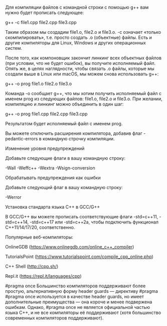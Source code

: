 Для компиляции файлов с командной строки с помощью g++ вам нужно будет прописать следующее:

g++ -c file1.cpp file2.cpp file3.cpp

Таким образом мы создадим file1.o, file2.o и file3.o. -c означает «только скомпилировать», т.е. просто создать .o (объектные) файлы. Есть и другие компиляторы для Linux, Windows и других операционных систем.

После того, как компоновщик закончит линкинг всех объектных файлов (при условии, что не будет ошибок), вы получите исполняемый файл. Опять же, в целях наглядности, чтобы связать .o файлы, которые мы создали выше в Linux или macOS, мы можем снова использовать g++:

g++ -o prog file1.o file2.o file3.o

Команда -o сообщает g++, что мы хотим получить исполняемый файл с именем prog из следующих файлов: file1.o, file2.o и file3.o. При желании, компиляцию и линкинг можно объединить в один шаг:

g++ -o prog file1.cpp file2.cpp file3.cpp

Результатом будет исполняемый файл с именем prog.

Вы можете отключить расширения компилятора, добавив флаг -pedantic-errors в командную строчку компиляции.

Изменение уровня предупреждений

   Добавьте следующие флаги в вашу командную строку:

   -Wall -Weffc++ -Wextra -Wsign-conversion

Обрабатывать предупреждения как ошибки

   Добавьте следующий флаг в вашу командную строку:

   -Werror

Установка стандарта языка С++ в GCC/G++ 

   В GCC/G++ вы можете прописать соответствующие флаги -std=c++11, -std=c++14, -std=c++17 или -std=c++2a, чтобы подключить функционал C++11/14/17/20, соответственно.

Популярные веб-компиляторы:

   OnlineGDB (https://www.onlinegdb.com/online_c++_compiler)

   TutorialsPoint (https://www.tutorialspoint.com/compile_cpp_online.php)

   C++ Shell (http://cpp.sh/)

   Repl.it (https://repl.it/languages/cpp)

#pragma once
   Большинство компиляторов поддерживают более простую, альтернативную форму header guards — директиву #pragma
   #pragma once используется в качестве header guards, но имеет дополнительные преимущества — она короче и менее подвержена ошибкам.
   Однако, #pragma once не является официальной частью языка C++, и не все компиляторы её поддерживают (хотя большинство современных компиляторов поддерживают).